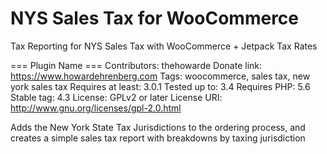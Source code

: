 # NYS Sales Tax for WooCommerce
Tax Reporting for NYS Sales Tax with WooCommerce + Jetpack Tax Rates

=== Plugin Name ===
Contributors: thehowarde
Donate link: https://www.howardehrenberg.com
Tags: woocommerce, sales tax, new york sales tax
Requires at least: 3.0.1
Tested up to: 3.4
Requires PHP: 5.6
Stable tag: 4.3
License: GPLv2 or later
License URI: http://www.gnu.org/licenses/gpl-2.0.html

Adds the New York State Tax Jurisdictions to the ordering process, and creates a simple sales tax report with breakdowns by taxing jurisdiction
